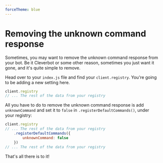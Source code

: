 ```yaml
---
forceTheme: blue
---
```


# Removing the unknown command response

Sometimes, you may want to remove the unknown command response from your bot. Be it Cleverbot or some other reason, sometimes you just want it gone, and it's quite simple to remove.

Head over to your `index.js` file and find your `client.registry`. You're going to be adding a new setting here.

```js
client.registry
// ... The rest of the data from your registry
```

All you have to do to remove the unknown command response is add `unknownCommand` and set it to `false` in `.registerDefaultCommands()`, under your registry:

```js
client.registry
// ... The rest of the data from your registry
	.registerDefaultCommands({
        unknownCommand: false
    })
// ... The rest of the data from your registry
```

That's all there is to it!
